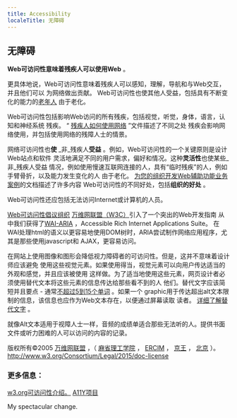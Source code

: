 ```yaml
---
title: Accessibility
localeTitle: 无障碍
---
```

## 无障碍

**Web可访问性意味着残疾人可以使用Web** 。

更具体地说，Web可访问性意味着残疾人可以感知，理解，导航和与Web交互，并且他们可以 为网络做出贡献。 Web可访问性也使其他人受益，包括具有不断变化的能力的[老年人](https://www.w3.org/WAI/bcase/soc.html#of) 由于老化。

Web可访问性包括影响Web访问的所有残疾，包括视觉，听觉，身体，语言，认知和神经系统 残疾。 “ [残疾人如何使用网络](http://www.w3.org/WAI/intro/people-use-web/Overview.html) ”文件描述了不同之处 残疾会影响网络使用，并包括使用网络的残障人士的情景。

网络可访问性也**使** _非_残疾人**受益** 。例如，Web可访问性的一个关键原则是设计Web站点和软件 灵活地满足不同的用户需求，偏好和情况。这种**灵活性**也使某些_非_残疾人受益 情况，例如使用慢速互联网连接的人，具有“临时残疾”的人，例如手臂骨折，以及能力发生变化的人 由于老化。 [为您的组织开发Web辅助功能业务案例](https://www.w3.org/WAI/bcase/Overview)的文档描述了许多内容 Web可访问性的不同好处，包括**组织的好处** 。

Web可访问性还应包括无法访问Internet或计算机的人员。

[Web可访问性倡议组织](https://www.w3.org/WAI/) [万维网联盟（W3C）](https://www.w3.org/)引入了一个突出的Web开发指南 从中我们获得了[WAI-ARIA](https://developer.mozilla.org/en-US/docs/Learn/Accessibility/WAI-ARIA_basics) ，Accessible Rich Internet Applications Suite。 在WAI处理html的语义以更容易地使用DOM树时，ARIA尝试制作网络应用程序，尤其是那些使用javascript和 AJAX，更容易访问。

在网站上使用图像和图形会降低视力障碍者的可访问性。但是，这并不意味着设计师应该避免 使用这些视觉元素。如果使用得当，视觉元素可以向用户传达适当的外观和感觉，并且应该被使用 这样做。为了适当地使用这些元素，网页设计者必须使用替代文本将这些元素的信息传达给那些看不到的人 他们。替代文字应该简短并且要点 - 通常[不超过5到15个单词](https://www.thoughtco.com/writing-great-alt-text-3466185) 。如果一个 graphic用于传达超出alt文本限制的信息，该信息也应作为Web文本存在，以便通过屏幕读取 读者。 [详细了解替代文字](https://webaim.org/techniques/alttext/) 。

就像Alt文本适用于视障人士一样，音频的成绩单适合那些无法听的人。提供书面文件或听力困难的人可以访问的内容的记录。

版权所有©2005 [万维网联盟](http://www.w3.org) ，（ [麻省理工学院](http://www.csail.mit.edu/) ， [ERCIM](http://www.ercim.org) ， [京王](http://www.keio.ac.jp) ， [北京](http://ev.buaa.edu.cn) ）。 http://www.w3.org/Consortium/Legal/2015/doc-license

### 更多信息：

[w3.org可访问性介绍。](https://www.w3.org/WAI/intro/accessibility.php) [A11Y项目](http://a11yproject.com/)

My spectacular change.
